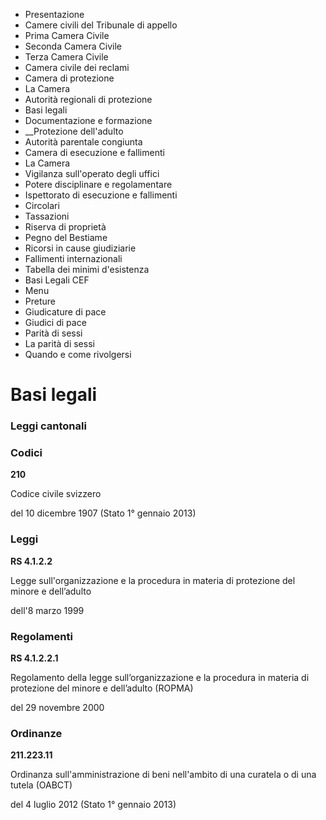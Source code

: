   * Presentazione
  * Camere civili del Tribunale di appello
  * Prima Camera Civile
  * Seconda Camera Civile
  * Terza Camera Civile
  * Camera civile dei reclami
  * Camera di protezione
  * La Camera
  * Autorità regionali di protezione
  * Basi legali
  * Documentazione e formazione
  *  __Protezione dell'adulto
  * Autorità parentale congiunta
  * Camera di esecuzione e fallimenti
  * La Camera
  * Vigilanza sull'operato degli uffici
  * Potere disciplinare e regolamentare
  * Ispettorato di esecuzione e fallimenti
  * Circolari
  * Tassazioni
  * Riserva di proprietà
  * Pegno del Bestiame
  * Ricorsi in cause giudiziarie
  * Fallimenti internazionali
  * Tabella dei minimi d'esistenza
  * Basi Legali CEF
  * Menu
  * Preture
  * Giudicature di pace
  * Giudici di pace
  * Parità di sessi 
  * La parità di sessi
  * Quando e come rivolgersi

#  Basi legali

### Leggi cantonali

###  Codici

**210**

Codice civile svizzero

del 10 dicembre 1907 (Stato 1° gennaio 2013)

###  Leggi

**RS 4.1.2.2**

Legge sull'organizzazione e la procedura in materia di protezione del minore e
dell’adulto

dell'8 marzo 1999

###  Regolamenti

**RS 4.1.2.2.1**

Regolamento della legge sull’organizzazione e la procedura in materia di
protezione del minore e dell’adulto (ROPMA)

del 29 novembre 2000

###  Ordinanze

**211.223.11**

Ordinanza sull'amministrazione di beni nell'ambito di una curatela o di una
tutela (OABCT)

del 4 luglio 2012 (Stato 1° gennaio 2013)

